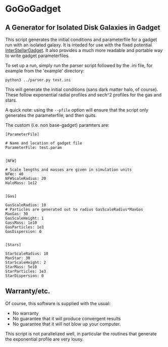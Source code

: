 GoGoGadget
============

A Generator for Isolated Disk Galaxies in Gadget
------------------------------------------------

This script generates the initial conditions and parameterfile for a gadget run with an isolated galaxy. It is inteded for use with the fixed potential [InterStellarGadget](https://github.com/JBorrow/InterStellarGadget). It also provides a much more readable and portable way to write gadget parameterfiles.

To set up a run, simply run the parser script followed by the .ini file, for example from the 'example' directory:
```
python3 ../parser.py test.ini
```
This will generate the initial conditions (sans dark matter halo, of course). These follow exponential radial profiles and sech^2 profiles for the gas and stars.

A quick note: using the ```--pfile``` option will ensure that the script only generates the parameterfile, and then quits.

The custom (i.e. non base-gadget) paramters are:
```
[ParameterFile]

# Name and location of gadget file
ParameterFile: test.param


[NFW]

# Scale lengths and masses are given in simulation units
NFWc: 40
NFWScaleRadius: 20
HaloMass: 1e12


[Gas]

GasScaleRadius: 10
# Particles are generated out to radius GasScaleRadius*MaxGas
MaxGas: 30
GasScaleHeight: 1
GassMass: 1e10
GasParticles: 1e3
GasDispersion: 0


[Stars]

StarScaleRadius: 10
MaxStar: 30
StarScaleHeight: 2
StarMass: 5e10
StarParticles: 1e3
StarDispersion: 0
```

Warranty/etc.
-------------

Of course, this software is supplied with the usual:

+ No warranty
+ No guarantee that it will produce convergent results
+ No guarantee that it will not blow up your computer.

This script is not parallelized well, in particular the routines that generate the exponential profile are very lousy.
